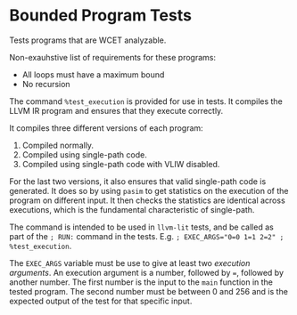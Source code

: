 # Bounded Program Tests

Tests programs that are WCET analyzable.

Non-exauhstive list of requirements for these programs:

- All loops must have a maximum bound
- No recursion

The command `%test_execution` is provided for use in tests.
It compiles the LLVM IR program and ensures that they execute correctly.

It compiles three different versions of each program:

1. Compiled normally.
1. Compiled using single-path code.
1. Compiled using single-path code with VLIW disabled.

For the last two versions, it also ensures that valid single-path code is generated.
It does so by using `pasim` to get statistics on the execution of the program on different input. 
It then checks the statistics are identical across executions, which is the fundamental characteristic of single-path. 

The command is intended to be used in `llvm-lit` tests, and be called as part of the `; RUN:` command in the tests. 
E.g. `; EXEC_ARGS="0=0 1=1 2=2" ; %test_execution`.

The `EXEC_ARGS` variable must be use to give at least two _execution arguments_.
An execution argument is a number, followed by `=`, followed by another number.
The first number is the input to the `main` function in the tested program.
The second number must be between 0 and 256 and is the expected output of the test for that specific input.

